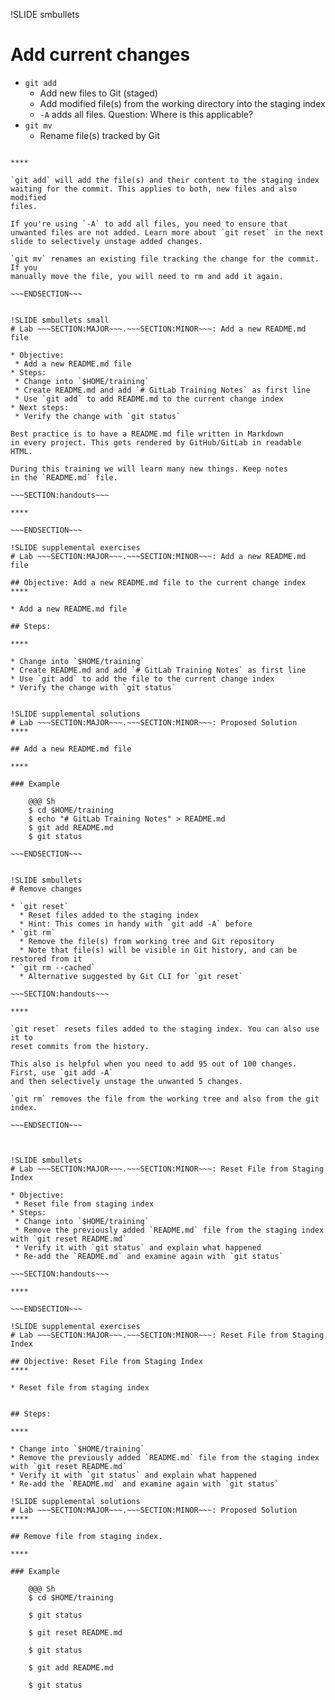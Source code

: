 !SLIDE smbullets
# Add current changes

* `git add`
  * Add new files to Git (staged)
  * Add modified file(s) from the working directory into the staging index
  * `-A` adds all files. Question: Where is this applicable?
* `git mv`
  * Rename file(s) tracked by Git

~~~SECTION:handouts~~~

****

`git add` will add the file(s) and their content to the staging index
waiting for the commit. This applies to both, new files and also modified
files.

If you're using `-A` to add all files, you need to ensure that
unwanted files are not added. Learn more about `git reset` in the next
slide to selectively unstage added changes.

`git mv` renames an existing file tracking the change for the commit. If you
manually move the file, you will need to rm and add it again.

~~~ENDSECTION~~~


!SLIDE smbullets small
# Lab ~~~SECTION:MAJOR~~~.~~~SECTION:MINOR~~~: Add a new README.md file

* Objective:
 * Add a new README.md file
* Steps:
 * Change into `$HOME/training`
 * Create README.md and add `# GitLab Training Notes` as first line
 * Use `git add` to add README.md to the current change index
* Next steps:
 * Verify the change with `git status`

Best practice is to have a README.md file written in Markdown
in every project. This gets rendered by GitHub/GitLab in readable HTML.

During this training we will learn many new things. Keep notes
in the `README.md` file.

~~~SECTION:handouts~~~

****

~~~ENDSECTION~~~

!SLIDE supplemental exercises
# Lab ~~~SECTION:MAJOR~~~.~~~SECTION:MINOR~~~: Add a new README.md file

## Objective: Add a new README.md file to the current change index
****

* Add a new README.md file

## Steps:

****

* Change into `$HOME/training`
* Create README.md and add `# GitLab Training Notes` as first line
* Use `git add` to add the file to the current change index
* Verify the change with `git status`


!SLIDE supplemental solutions
# Lab ~~~SECTION:MAJOR~~~.~~~SECTION:MINOR~~~: Proposed Solution
****

## Add a new README.md file

****

### Example

    @@@ Sh
    $ cd $HOME/training
    $ echo "# GitLab Training Notes" > README.md
    $ git add README.md
    $ git status

~~~ENDSECTION~~~


!SLIDE smbullets
# Remove changes

* `git reset`
  * Reset files added to the staging index
  * Hint: This comes in handy with `git add -A` before
* `git rm`
  * Remove the file(s) from working tree and Git repository
  * Note that file(s) will be visible in Git history, and can be restored from it
* `git rm --cached`
  * Alternative suggested by Git CLI for `git reset`

~~~SECTION:handouts~~~

****

`git reset` resets files added to the staging index. You can also use it to
reset commits from the history.

This also is helpful when you need to add 95 out of 100 changes. First, use `git add -A`
and then selectively unstage the unwanted 5 changes.

`git rm` removes the file from the working tree and also from the git index.

~~~ENDSECTION~~~



!SLIDE smbullets
# Lab ~~~SECTION:MAJOR~~~.~~~SECTION:MINOR~~~: Reset File from Staging Index

* Objective:
 * Reset file from staging index
* Steps:
 * Change into `$HOME/training`
 * Remove the previously added `README.md` file from the staging index with `git reset README.md`
 * Verify it with `git status` and explain what happened
 * Re-add the `README.md` and examine again with `git status`

~~~SECTION:handouts~~~

****

~~~ENDSECTION~~~

!SLIDE supplemental exercises
# Lab ~~~SECTION:MAJOR~~~.~~~SECTION:MINOR~~~: Reset File from Staging Index

## Objective: Reset File from Staging Index
****

* Reset file from staging index


## Steps:

****

* Change into `$HOME/training`
* Remove the previously added `README.md` file from the staging index with `git reset README.md`
* Verify it with `git status` and explain what happened
* Re-add the `README.md` and examine again with `git status`

!SLIDE supplemental solutions
# Lab ~~~SECTION:MAJOR~~~.~~~SECTION:MINOR~~~: Proposed Solution
****

## Remove file from staging index.

****

### Example

    @@@ Sh
    $ cd $HOME/training

    $ git status

    $ git reset README.md

    $ git status

    $ git add README.md

    $ git status


